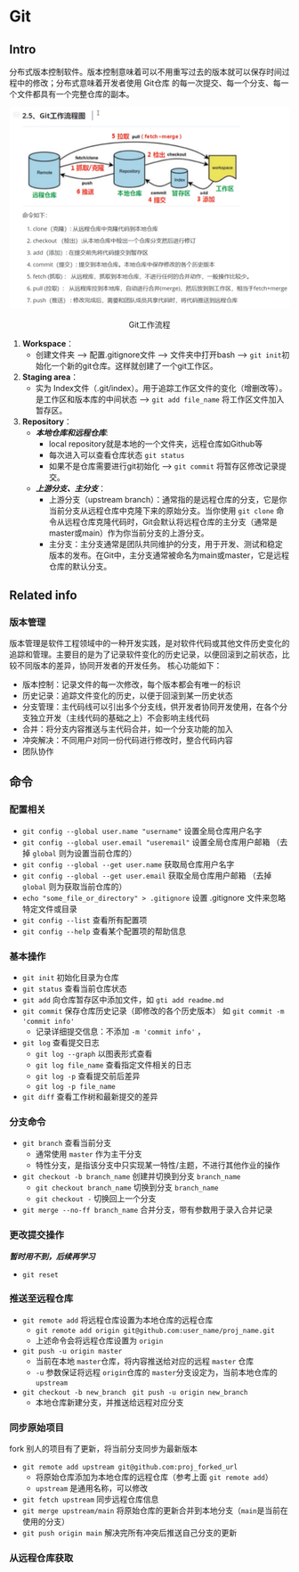 # Git

## Intro
分布式版本控制软件。版本控制意味着可以不用重写过去的版本就可以保存时间过程中的修改；分布式意味着开发者使用 Git仓库 的每一次提交、每一个分支、每一个文件都具有一个完整仓库的副本。
<div style="text-align:center">
    <img src="../tools1_Git/pic/Git工作流程.png" alt="Git工作流程" style="margin-bottom: 1px;">
    <p>Git工作流程</p>
</div>

1. **Workspace**：
   - 创建文件夹 —> 配置.gitignore文件 —> 文件夹中打开bash —> `git init`初始化一个新的git仓库。这样就创建了一个git工作区。
2. **Staging area**：
   - 实为 Index文件（.git/index）。用于追踪工作区文件的变化（增删改等）。是工作区和版本库的中间状态 —> `git add file_name` 将工作区文件加入暂存区。
3. **Repository**：
   - ***本地仓库和远程仓库***:
     - local repository就是本地的一个文件夹，远程仓库如Github等
     - 每次进入可以查看仓库状态 `git status`
     - 如果不是仓库需要进行git初始化 —> `git commit` 将暂存区修改记录提交。
   - ***上游分支、主分支***：
     - 上游分支（upstream branch）：通常指的是远程仓库的分支，它是你当前分支从远程仓库中克隆下来的原始分支。当你使用 `git clone` 命令从远程仓库克隆代码时，Git会默认将远程仓库的主分支（通常是master或main）作为你当前分支的上游分支。
     - 主分支：主分支通常是团队共同维护的分支，用于开发、测试和稳定版本的发布。在Git中，主分支通常被命名为main或master，它是远程仓库的默认分支。

## Related info
### 版本管理
版本管理是软件工程领域中的一种开发实践，是对软件代码或其他文件历史变化的追踪和管理。主要目的是为了记录软件变化的历史记录，以便回滚到之前状态，比较不同版本的差异，协同开发者的开发任务。
核心功能如下：
- 版本控制：记录文件的每一次修改，每个版本都会有唯一的标识
- 历史记录：追踪文件变化的历史，以便于回滚到某一历史状态
- 分支管理：主代码线可以引出多个分支线，供开发者协同开发使用，在各个分支独立开发（主线代码的基础之上）不会影响主线代码
- 合并：将分支内容推送与主代码合并，如一个分支功能的加入
- 冲突解决：不同用户对同一份代码进行修改时，整合代码内容
- 团队协作


## 命令
### 配置相关
- `git config --global user.name "username"` 设置全局仓库用户名字
- `git config --global user.email "useremail"` 设置全局仓库用户邮箱 （去掉 `global` 则为设置当前仓库的）
- `git config --global --get user.name` 获取局仓库用户名字
- `git config --global --get user.email` 获取全局仓库用户邮箱 （去掉 `global` 则为获取当前仓库的）
- `echo "some_file_or_directory" > .gitignore` 设置 .gitignore 文件来忽略特定文件或目录
- `git config --list` 查看所有配置项
- `git config --help` 查看某个配置项的帮助信息


### 基本操作
- `git init` 初始化目录为仓库
- `git status` 查看当前仓库状态
- `git add` 向仓库暂存区中添加文件，如 `gti add readme.md`
- `git commit` 保存仓库历史记录（即修改的各个历史版本） 如 `git commit -m 'commit info'`
  - 记录详细提交信息：不添加 `-m 'commit info'` ，
- `git log` 查看提交日志
  - `git log --graph` 以图表形式查看
  - `git log file_name` 查看指定文件相关的日志
  - `git log -p` 查看提交前后差异
  - `git log -p file_name`
- `git diff` 查看工作树和最新提交的差异

### 分支命令
- `git branch` 查看当前分支
  - 通常使用 `master` 作为主干分支
  - 特性分支，是指该分支中只实现某一特性/主题，不进行其他作业的操作
- `git checkout -b branch_name` 创建并切换到分支 `branch_name`
  - `git checkout branch_name` 切换到分支 `branch_name`
  - `git checkout -` 切换回上一个分支
- `git merge --no-ff branch_name` 合并分支，带有参数用于录入合并记录


### 更改提交操作
***暂时用不到，后续再学习***
- `git reset` 


### 推送至远程仓库
- `git remote add` 将远程仓库设置为本地仓库的远程仓库
  - `git remote add origin git@github.com:user_name/proj_name.git`
  - 上述命令会将远程仓库设置为 `origin`
- `git push -u origin master` 
  - 当前在本地 `master`仓库，将内容推送给对应的远程 `master` 仓库
  - `-u` 参数保证将远程 `origin`仓库的 `master`分支设定为，当前本地仓库的`upstream`
- `git checkout -b new_branch ` `git push -u origin new_branch`
  - 本地仓库新建分支，并推送给远程对应分支


### 同步原始项目
fork 别人的项目有了更新，将当前分支同步为最新版本
- `git remote add upstream git@github.com:proj_forked_url` 
  - 将原始仓库添加为本地仓库的远程仓库（参考上面 `git remote add`）
  - `upstream` 是通用名称，可以修改
- `git fetch upstream` 同步远程仓库信息
- `git merge upstream/main` 将原始仓库的更新合并到本地分支（`main`是当前在使用的分支）
- `git push origin main` 解决完所有冲突后推送自己分支的更新



### 从远程仓库获取


